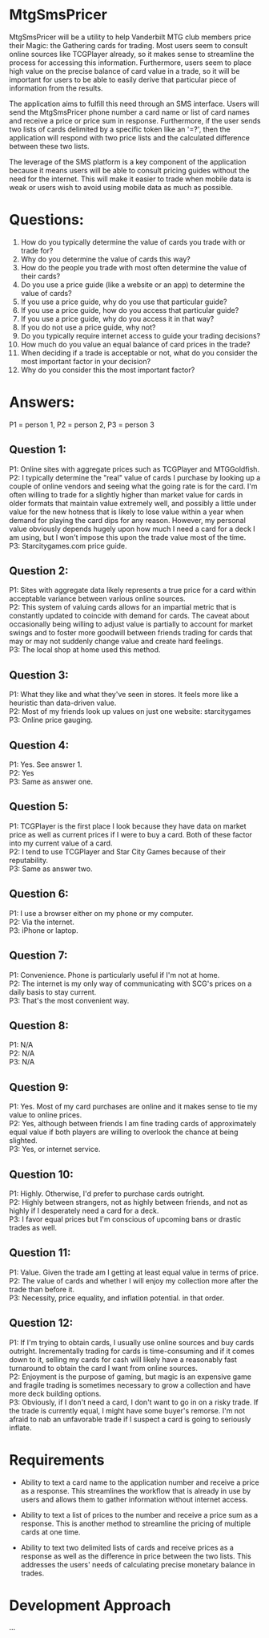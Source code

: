 # MtgSmsPricer

MtgSmsPricer will be a utility to help Vanderbilt MTG club members price their Magic: the Gathering cards for trading. Most users seem to consult online sources like TCGPlayer already, so it makes sense to streamline the process for accessing this information. Furthermore, users seem to place high value on the precise balance of card value in a trade, so it will be important for users to be able to easily derive that particular piece of information from the results.  

The application aims to fulfill this need through an SMS interface. Users will send the MtgSmsPricer phone number a card name or list of card names and receive a price or price sum in response. Furthermore, if the user sends two lists of cards delimited by a specific token like an '=?', then the application will respond with two price lists and the calculated difference between these two lists.  

The leverage of the SMS platform is a key component of the application because it means users will be able to consult pricing guides without the need for the internet. This will make it easier to trade when mobile data is weak or users wish to avoid using mobile data as much as possible.  

# Questions:

1. How do you typically determine the value of cards you trade with or trade for?
2. Why do you determine the value of cards this way?
3. How do the people you trade with most often determine the value of their cards?
4. Do you use a price guide (like a website or an app) to determine the value of cards?
5. If you use a price guide, why do you use that particular guide?
6. If you use a price guide, how do you access that particular guide?
7. If you use a price guide, why do you access it in that way?
8. If you do not use a price guide, why not?
9. Do you typically require internet access to guide your trading decisions?
10. How much do you value an equal balance of card prices in the trade?
11. When deciding if a trade is acceptable or not, what do you consider the most important factor in your decision?
12. Why do you consider this the most important factor?

# Answers:

P1 = person 1, P2 = person 2, P3 = person 3

## Question 1:

P1: Online sites with aggregate prices such as TCGPlayer and MTGGoldfish.  
P2: I typically determine the "real" value of cards I purchase by looking up a couple of online vendors and seeing what the going rate is for the card. I'm often willing to trade for a slightly higher than market value for cards in older formats that maintain value extremely well, and possibly a little under value for the new hotness that is likely to lose value within a year when demand for playing the card dips for any reason. However, my personal value obviously depends hugely upon how much I need a card for a deck I am using, but I won't impose this upon the trade value most of the time.  
P3: Starcitygames.com price guide.  

## Question 2:

P1: Sites with aggregate data likely represents a true price for a card within acceptable variance between various online sources.  
P2: This system of valuing cards allows for an impartial metric that is constantly updated to coincide with demand for cards. The caveat about occasionally being willing to adjust value is partially to account for market swings and to foster more goodwill between friends trading for cards that may or may not suddenly change value and create hard feelings.  
P3: The local shop at home used this method.  

## Question 3:

P1: What they like and what they've seen in stores. It feels more like a heuristic than data-driven value.  
P2: Most of my friends look up values on just one website: starcitygames  
P3: Online price gauging.  

## Question 4:

P1: Yes. See answer 1.  
P2: Yes  
P3: Same as answer one.  

## Question 5:

P1: TCGPlayer is the first place I look because they have data on market price as well as current prices if I were to buy a card. Both of these factor into my current value of a card.  
P2: I tend to use TCGPlayer and Star City Games because of their reputability.  
P3: Same as answer two.  

## Question 6:

P1: I use a browser either on my phone or my computer.  
P2: Via the internet.  
P3: iPhone or laptop.  

## Question 7:

P1: Convenience. Phone is particularly useful if I'm not at home.  
P2: The internet is my only way of communicating with SCG's prices on a daily basis to stay current.  
P3: That's the most convenient way.  

## Question 8:

P1: N/A  
P2: N/A  
P3: N/A  

## Question 9:

P1: Yes. Most of my card purchases are online and it makes sense to tie my value to online prices.  
P2: Yes, although between friends I am fine trading cards of approximately equal value if both players are willing to overlook the chance at being slighted.  
P3: Yes, or internet service.  

## Question 10:

P1: Highly. Otherwise, I'd prefer to purchase cards outright.  
P2: Highly between strangers, not as highly between friends, and not as highly if I desperately need a card for a deck.  
P3: I favor equal prices but I'm conscious of upcoming bans or drastic trades as well.  

## Question 11:

P1: Value. Given the trade am I getting at least equal value in terms of price.  
P2: The value of cards and whether I will enjoy my collection more after the trade than before it.  
P3: Necessity, price equality, and inflation potential. in that order.  

## Question 12:

P1: If I'm trying to obtain cards, I usually use online sources and buy cards outright. Incrementally trading for cards is time-consuming and if it comes down to it, selling my cards for cash will likely have a reasonably fast turnaround to obtain the card I want from online sources.  
P2: Enjoyment is the purpose of gaming, but magic is an expensive game and fragile trading is sometimes necessary to grow a collection and have more deck building options.  
P3: Obviously, if I don't need a card, I don't want to go in on a risky trade. If the trade is currently equal, I might have some buyer's remorse. I'm not afraid to nab an unfavorable trade if I suspect a card is going to seriously inflate.  

# Requirements

* Ability to text a card name to the application number and receive a price as a response. This streamlines the workflow that is already in use by users and allows them to gather information without internet access.

* Ability to text a list of prices to the number and receive a price sum as a response. This is another method to streamline the pricing of multiple cards at one time.

* Ability to text two delimited lists of cards and receive prices as a response as well as the difference in price between the two lists. This addresses the users' needs of calculating precise monetary balance in trades.

# Development Approach

...